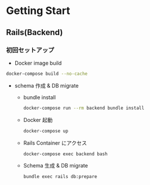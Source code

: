 # Getting Start

## Rails(Backend)

### 初回セットアップ

- Docker image build

```bash
docker-compose build --no-cache
```

- schema 作成 & DB migrate

  - bundle install

    ```bash
    docker-compose run --rm backend bundle install
    ```

  - Docker 起動

    ```bash
    docker-compose up
    ```

  - Rails Container にアクセス

    ```bash
    docker-compose exec backend bash
    ```

  - Schema 生成 & DB migrate

    ```bash
    bundle exec rails db:prepare
    ```
